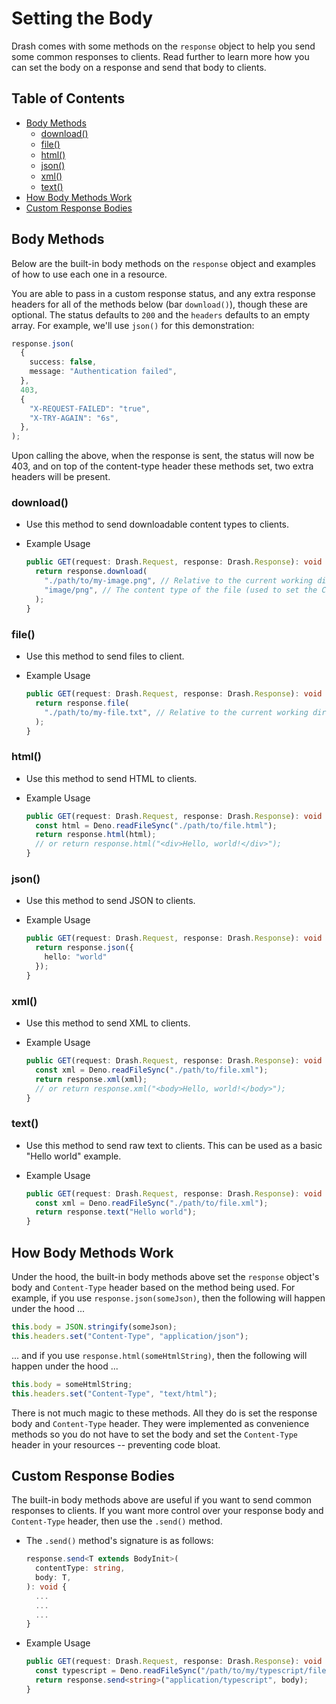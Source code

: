 # Setting the Body

Drash comes with some methods on the `response` object to help you send some
common responses to clients. Read further to learn more how you can set the body
on a response and send that body to clients.

## Table of Contents

- [Body Methods]()
  - [download()](#download)
  - [file()](#file)
  - [html()](#html)
  - [json()](#json)
  - [xml()](#xml)
  - [text()](#text)
- [How Body Methods Work](#how-body-methods-work)
- [Custom Response Bodies](#custom-response-bodies)

## Body Methods

Below are the built-in body methods on the `response` object and examples of how
to use each one in a resource.

You are able to pass in a custom response status, and
any extra response headers for all of the methods below (bar `download()`), though these are optional. The status defaults to
`200` and the `headers` defaults to an empty array. For example, we'll use
`json()` for this demonstration:

```ts
response.json(
  {
    success: false,
    message: "Authentication failed",
  },
  403,
  {
    "X-REQUEST-FAILED": "true",
    "X-TRY-AGAIN": "6s",
  },
);
```

Upon calling the above, when the response is sent, the status will now be 403,
and on top of the content-type header these methods set, two extra headers will
be present.

### download()

- Use this method to send downloadable content types to clients.
- Example Usage

  ```typescript
  public GET(request: Drash.Request, response: Drash.Response): void {
    return response.download(
      "./path/to/my-image.png", // Relative to the current working directory that executed the entrypoint script
      "image/png", // The content type of the file (used to set the Content-Type header on the response)
    );
  }
  ```

### file()

- Use this method to send files to client.
- Example Usage

  ```typescript
  public GET(request: Drash.Request, response: Drash.Response): void {
    return response.file(
      "./path/to/my-file.txt", // Relative to the current working directory that executed the entrypoint script
    );
  }
  ```

### html()

- Use this method to send HTML to clients.
- Example Usage

  ```typescript
  public GET(request: Drash.Request, response: Drash.Response): void {
    const html = Deno.readFileSync("./path/to/file.html");
    return response.html(html);
    // or return response.html("<div>Hello, world!</div>");
  }
  ```

### json()

- Use this method to send JSON to clients.
- Example Usage

  ```typescript
  public GET(request: Drash.Request, response: Drash.Response): void {
    return response.json({
      hello: "world"
    });
  }
  ```

### xml()

- Use this method to send XML to clients.
- Example Usage

  ```typescript
  public GET(request: Drash.Request, response: Drash.Response): void {
    const xml = Deno.readFileSync("./path/to/file.xml");
    return response.xml(xml);
    // or return response.xml("<body>Hello, world!</body>");
  }
  ```

### text()

- Use this method to send raw text to clients. This can be used as a basic
  "Hello world" example.
- Example Usage

  ```typescript
  public GET(request: Drash.Request, response: Drash.Response): void {
    const xml = Deno.readFileSync("./path/to/file.xml");
    return response.text("Hello world");
  }
  ```

## How Body Methods Work

Under the hood, the built-in body methods above set the `response` object's body
and `Content-Type` header based on the method being used. For example, if you
use `response.json(someJson)`, then the following will happen under the hood ...

```typescript
this.body = JSON.stringify(someJson);
this.headers.set("Content-Type", "application/json");
```

... and if you use `response.html(someHtmlString)`, then the following will
happen under the hood ...

```typescript
this.body = someHtmlString;
this.headers.set("Content-Type", "text/html");
```

There is not much magic to these methods. All they do is set the response body
and `Content-Type` header. They were implemented as convenience methods so you
do not have to set the body and set the `Content-Type` header in your resources
-- preventing code bloat.

## Custom Response Bodies

The built-in body methods above are useful if you want to send common responses
to clients. If you want more control over your response body and `Content-Type`
header, then use the `.send()` method.

- The `.send()` method's signature is as follows:

  ```typescript
  response.send<T extends BodyInit>(
    contentType: string,
    body: T,
  ): void {
    ...
    ...
    ...
  }
  ```

- Example Usage

  ```typescript
  public GET(request: Drash.Request, response: Drash.Response): void {
    const typescript = Deno.readFileSync("/path/to/my/typescript/file.ts");
    return response.send<string>("application/typescript", body);
  }
  ```

